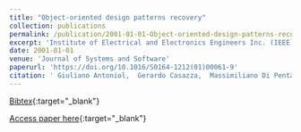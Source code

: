 ```yaml
---
title: "Object-oriented design patterns recovery"
collection: publications
permalink: /publication/2001-01-01-Object-oriented-design-patterns-recovery
excerpt: 'Institute of Electrical and Electronics Engineers Inc. (IEEE), Los Alamitos, CA, USA, Scopus ID: 2-s2.0-0035889368, Cited by: 62'
date: 2001-01-01
venue: 'Journal of Systems and Software'
paperurl: 'https://doi.org/10.1016/S0164-1212(01)00061-9'
citation: ' Giuliano Antoniol,  Gerardo Casazza,  Massimiliano Di Penta,  Roberto Fiutem, &quot;Object-oriented design patterns recovery.&quot; Journal of Systems and Software, 2001.'
---
```

[Bibtex](https://dblp.org/rec/bib/journals/jss/AntoniolCPF01){:target="_blank"}

[Access paper here](https://doi.org/10.1016/S0164-1212(01)00061-9){:target="_blank"}
